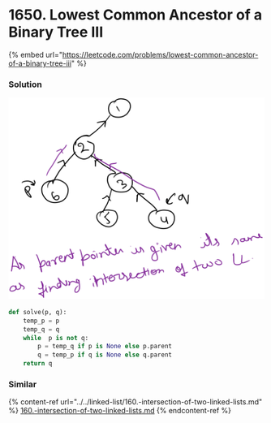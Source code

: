 # 1650. Lowest Common Ancestor of a Binary Tree III

{% embed url="https://leetcode.com/problems/lowest-common-ancestor-of-a-binary-tree-iii" %}

### Solution

<img src="../../../.gitbook/assets/file.drawing (5).svg" alt="" class="gitbook-drawing">

```python
def solve(p, q):
    temp_p = p
    temp_q = q
    while  p is not q:
        p = temp_q if p is None else p.parent
        q = temp_p if q is None else q.parent
    return q
```

### Similar

{% content-ref url="../../linked-list/160.-intersection-of-two-linked-lists.md" %}
[160.-intersection-of-two-linked-lists.md](../../linked-list/160.-intersection-of-two-linked-lists.md)
{% endcontent-ref %}
